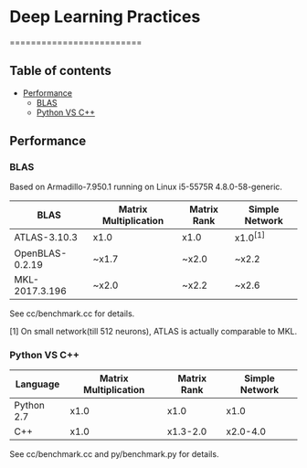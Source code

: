# Deep Learning Practices
=========================

## Table of contents
  * [Performance](#blas-performance)
    * [BLAS](#blas)
    * [Python VS C++](#python-vs-c)

## Performance

### BLAS
Based on Armadillo-7.950.1 running on Linux i5-5575R 4.8.0-58-generic.

| BLAS | Matrix Multiplication | Matrix Rank | Simple Network |
| ---- | --------------------- | ----------- | -------------- |
| ATLAS-3.10.3 | x1.0 | x1.0 | x1.0<sup>[1]</sup> |
| OpenBLAS-0.2.19 | ~x1.7 | ~x2.0 | ~x2.2 |
| MKL-2017.3.196 | ~x2.0 | ~x2.2 | ~x2.6 |

See cc/benchmark.cc for details.

[1] On small network(till 512 neurons), ATLAS is actually comparable to MKL.

### Python VS C++

| Language | Matrix Multiplication | Matrix Rank | Simple Network |
| ---- | --------------------- | ----------- | -------------- |
| Python 2.7 | x1.0 | x1.0 | x1.0 |
| C++ | x1.0 | x1.3-2.0 | x2.0-4.0 |

See cc/benchmark.cc and py/benchmark.py for details.
